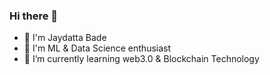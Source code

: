### Hi there 👋

<!--
**Jaydatta-Bade/Jaydatta-Bade** is a ✨ _special_ ✨ repository because its `README.md` (this file) appears on your GitHub profile.

Here are some ideas to get you started:

- 🔭 I’m currently working on ...
- 🌱 I’m currently learning ...
- 👯 I’m looking to collaborate on ...
- 🤔 I’m looking for help with ...
- 💬 Ask me about ...
- 📫 How to reach me: ...
- 😄 Pronouns: ...
- ⚡ Fun fact: ...
-->

- 👋 I'm Jaydatta Bade
- 👀 I'm ML & Data Science enthusiast
- 🌱 I’m currently learning web3.0 & Blockchain Technology
